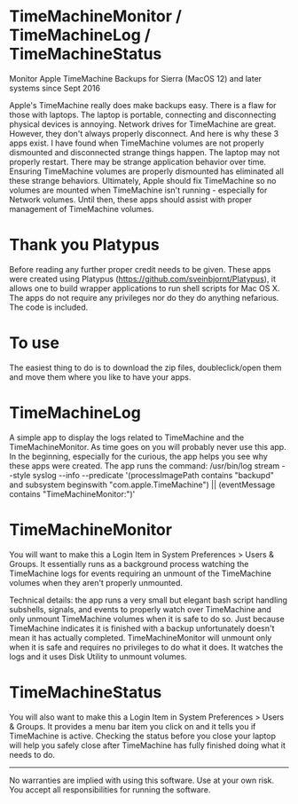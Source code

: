 # TimeMachineMonitor / TimeMachineLog / TimeMachineStatus
Monitor Apple TimeMachine Backups
for Sierra (MacOS 12) and later systems since Sept 2016

Apple's TimeMachine really does make backups easy.
There is a flaw for those with laptops.  The laptop is portable, connecting and disconnecting
physical devices is annoying.  Network drives for TimeMachine are great.  However, they don't always
properly disconnect.  And here is why these 3 apps exist.  I have found when TimeMachine volumes
are not properly dismounted and disconnected strange things happen.  The laptop may not properly
restart.  There may be strange application behavior over time.  Ensuring TimeMachine volumes
are properly dismounted has eliminated all these strange behaviors.  Ultimately, Apple should
fix TimeMachine so no volumes are mounted when TimeMachine isn't running - especially for Network
volumes.  Until then, these apps should assist with proper management of TimeMachine volumes.

# Thank you Platypus
Before reading any further proper credit needs to be given.
These apps were created using Platypus (https://github.com/sveinbjornt/Platypus), it allows one to
build wrapper applications to run shell scripts for Mac OS X.
The apps do not require any privileges nor do they do anything nefarious.  The code is included.

# To use
The easiest thing to do is to download the zip files, doubleclick/open them and move them where
you like to have your apps.

# TimeMachineLog

A simple app to display the logs related to TimeMachine and the TimeMachineMonitor.  As time goes
on you will probably never use this app.  In the beginning, especially for the curious, the app
helps you see why these apps were created.  The app runs the command:
/usr/bin/log stream --style syslog  --info --predicate '(processImagePath contains "backupd" and subsystem
beginswith "com.apple.TimeMachine") || (eventMessage contains "TimeMachineMonitor:")'


# TimeMachineMonitor

You will want to make this a Login Item in System Preferences > Users & Groups.
It essentially runs as a background process watching the TimeMachine logs for events
requiring an unmount of the TimeMachine volumes when they aren't properly unmounted.

Technical details: the app runs a very small but elegant bash script handling subshells,
signals, and events to properly watch over TimeMachine and only unmount TimeMachine volumes
when it is safe to do so.  Just because TimeMachine indicates it is finished with a backup
unfortunately doesn't mean it has actually completed.  TimeMachineMonitor will unmount
only when it is safe and requires no privileges to do what it does.  It watches the logs
and it uses Disk Utility to unmount volumes.

# TimeMachineStatus

You will also want to make this a Login Item in System Preferences > Users & Groups.
It provides a menu bar item you click on and it tells you if TimeMachine is active.
Checking the status before you close your laptop will help you safely close after TimeMachine
has fully finished doing what it needs to do.

-------

No warranties are implied with using this software.  Use at your own risk.
You accept all responsibilities for running the software.
